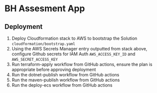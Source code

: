 # BH Assesment App

## Deployment

1. Deploy Cloudformation stack to AWS to bootstrap the Solution `cloudformation/bootstrap.yaml`
2. Using the AWS Secrets Manager entry outputted from stack above, configure Github secrets for IAM Auth `AWS_ACCESS_KEY_ID` and `AWS_SECRET_ACCESS_KEY`
3. Run terraform-apply workflow from GitHub actions, ensure the plan is appropriate before approving deployment
4. Run the dotnet-publish workflow from GitHub actions
5. Run the maven-publish workflow from GitHub actions
6. Run the deploy-ecs workflow from GitHub actions